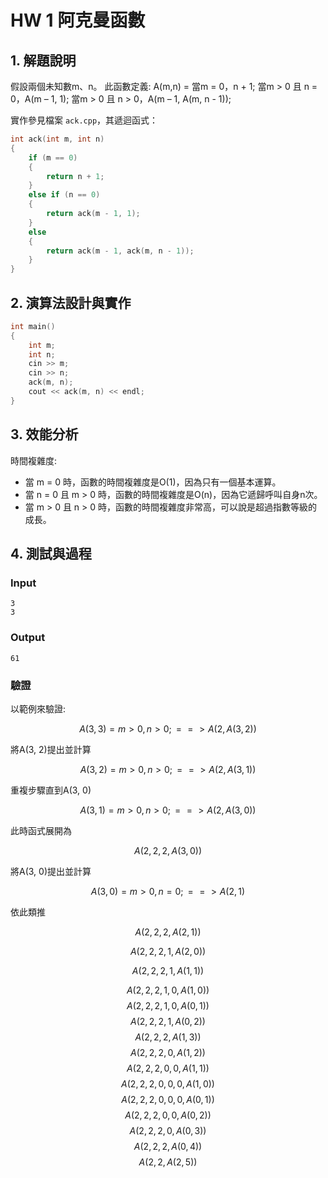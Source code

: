 # HW 1 阿克曼函數

## 1. 解題說明

假設兩個未知數m、n。
此函數定義:
A(m,n) = 當m = 0，n + 1;
         當m > 0 且 n = 0，A(m – 1, 1);
         當m > 0 且 n > 0，A(m – 1, A(m, n - 1));

實作參見檔案 `ack.cpp`，其遞迴函式：

```cpp
int ack(int m, int n)
{
	if (m == 0)
	{
		return n + 1;
	}
	else if (n == 0)
	{
		return ack(m - 1, 1);
	}
	else
	{
		return ack(m - 1, ack(m, n - 1));
	}
}
```

## 2. 演算法設計與實作

```cpp
int main()
{
	int m;
	int n;
	cin >> m;
	cin >> n;
	ack(m, n);
	cout << ack(m, n) << endl;
}
```

## 3. 效能分析
時間複雜度:
- 當 m = 0 時，函數的時間複雜度是O(1)，因為只有一個基本運算。
- 當 n = 0 且 m > 0 時，函數的時間複雜度是O(n)，因為它遞歸呼叫自身n次。
- 當 m > 0 且 n > 0 時，函數的時間複雜度非常高，可以說是超過指數等級的成長。

## 4. 測試與過程

### Input

```plain
3
3

```

### Output

```plain
61

```

### 驗證

以範例來驗證:

$$A(3, 3) = m > 0, n > 0; ==>A(2, A(3, 2))$$

將A(3, 2)提出並計算

$$A(3, 2) = m > 0, n > 0; ==>A(2, A(3, 1))$$

重複步驟直到A(3, 0)

$$A(3, 1) = m > 0, n > 0; ==>A(2, A(3, 0))$$

此時函式展開為

$$A(2, 2, 2, A(3, 0))$$

將A(3, 0)提出並計算

$$A(3, 0) = m > 0, n = 0; ==>A(2, 1)$$

依此類推

$$A(2, 2, 2, A(2, 1))$$

$$A(2, 2, 2, 1, A(2, 0))$$

$$A(2, 2, 2, 1, A(1, 1))$$

$$A(2, 2, 2, 1, 0, A(1, 0))$$
$$A(2, 2, 2, 1, 0, A(0, 1))$$
$$A(2, 2, 2, 1, A(0, 2))$$
$$A(2, 2, 2, A(1, 3))$$
$$A(2, 2, 2, 0, A(1, 2))$$
$$A(2, 2, 2, 0, 0, A(1, 1))$$
$$A(2, 2, 2, 0, 0, 0, A(1, 0))$$
$$A(2, 2, 2, 0, 0, 0, A(0, 1))$$
$$A(2, 2, 2, 0, 0, A(0, 2))$$
$$A(2, 2, 2, 0, A(0, 3))$$
$$A(2, 2, 2, A(0, 4))$$
$$A(2, 2, A(2, 5))$$
